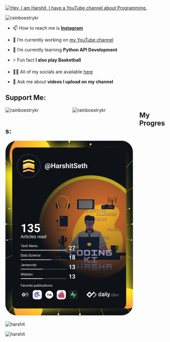 [![Hey, I am Harshit, I have a YouTube channel about Programming.](https://pimp-my-readme.webapp.io/pimp-my-readme/wavy-banner?subtitle=I%20have%20a%20YouTube%20channel%20about%20Programming.&title=Hey%2C%20I%20am%20Harshit)](https://bit.ly/33XPWSS)

<p align="left"> <img src="https://komarev.com/ghpvc/?username=HarshitSeth-809014&label=Profile%20Views&color=orange&style=plastic" alt="rainboestrykr" /> </p>


- 📫 How to reach me is **[Instagram](https://bit.ly/3FYEtj8)**

- 🔭 I’m currently working on [my YouTube channel](https://bit.ly/33XPWSS)

- 🌱 I’m currently learning **Python API Development**

- ⚡ Fun fact **I also play Basketball**

- 👨‍💻 All of my socials are available [here](https://ayo.so/abhiraj)

- 💬 Ask me about **videos I upload on my channel**

## Support Me:
<p><a href="https://www.buymeacoffee.com/codingkibhasha"> <img align="left" src="https://cdn.buymeacoffee.com/buttons/v2/default-yellow.png" height="50" width="210" alt="rainboestrykr" /></a></p>
<p><a href="https://www.patreon.com/codingkibhasha"> <img align="left" src="https://c5.patreon.com/external/logo/become_a_patron_button.png" height="50" width="210" alt="rainboestrykr" /></a></p>

## My Progress:
<a href="https://app.daily.dev/HarshitSeth"><img src="https://github.com/HarshitSeth-809014/HarshitSeth-809014/blob/main/devcard.svg" width="400" alt="Harshit Seth's Dev Card"/></a><br />

<p><img align="center" src="https://github-readme-stats.vercel.app/api/top-langs?username=HarshitSeth-809014&show_icons=true&locale=en" alt="harshit" /></p>
<p><img src="https://github-readme-stats.vercel.app/api?username=HarshitSeth-809014&show_icons=true&locale=en&bg_color=45,D96E30,F2AC29&title_color=000000&text_color=36373D" alt="harshit" /></p>

